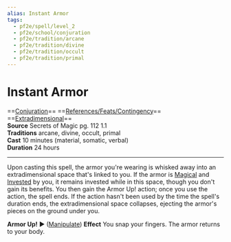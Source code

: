 ```yaml
---
alias: Instant Armor
tags:
  - pf2e/spell/level_2
  - pf2e/school/conjuration
  - pf2e/tradition/arcane
  - pf2e/tradition/divine
  - pf2e/tradition/occult
  - pf2e/tradition/primal
---
```


# Instant Armor

==[Conjuration](../../../Traits/Conjuration.md)== ==[References/Feats/Contingency](References/Feats/Contingency)== ==[Extradimensional](../../../Traits/Extradimensional.md)==  
__Source__ Secrets of Magic pg. 112 1.1  
**Traditions** arcane, divine, occult, primal  
**Cast** 10 minutes (material, somatic, verbal)  
**Duration** 24 hours

---

Upon casting this spell, the armor you're wearing is whisked away into an extradimensional space that's linked to you. If the armor is [Magical](../../../Traits/Magical.md) and [Invested](../../../Traits/Invested.md) by you, it remains invested while in this space, though you don't gain its benefits. You then gain the Armor Up! action; once you use the action, the spell ends. If the action hasn't been used by the time the spell's duration ends, the extradimensional space collapses, ejecting the armor's pieces on the ground under you.

**Armor Up!** ► ([Manipulate](../../../Traits/Manipulate.md)) **Effect** You snap your fingers. The armor returns to your body.
